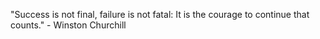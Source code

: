 

"Success is not final, failure is not fatal: It is the courage to continue that counts." - Winston Churchill​
